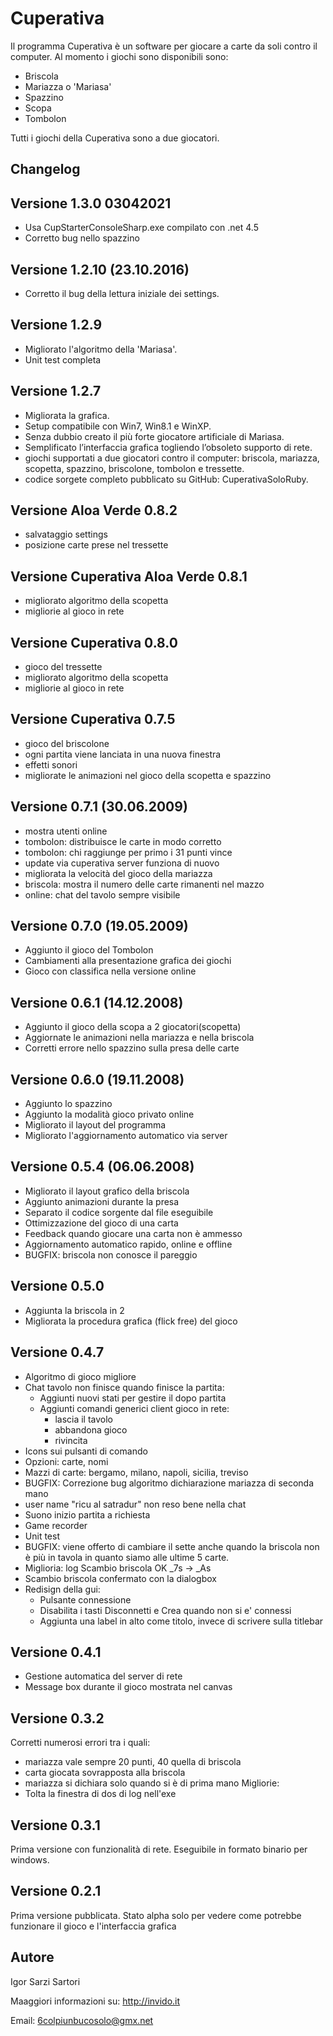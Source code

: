 # Cuperativa

Il programma Cuperativa è un software per giocare a carte da soli
contro il computer. Al momento i giochi sono disponibili sono:
 - Briscola
 - Mariazza o 'Mariasa'
 - Spazzino
 - Scopa
 - Tombolon

Tutti i giochi della Cuperativa sono a due giocatori.

## Changelog 

## Versione 1.3.0 03042021
- Usa CupStarterConsoleSharp.exe compilato con .net 4.5
- Corretto bug nello spazzino

## Versione 1.2.10 (23.10.2016)
- Corretto il bug della lettura iniziale dei settings.

## Versione 1.2.9
- Migliorato l'algoritmo della 'Mariasa'.
- Unit test completa

## Versione 1.2.7
- Migliorata la grafica.
- Setup compatibile con Win7, Win8.1 e WinXP.
- Senza dubbio creato il più forte giocatore artificiale di Mariasa.
- Semplificato l’interfaccia grafica togliendo l’obsoleto supporto di rete.
- giochi supportati a due giocatori contro il computer: briscola, mariazza, scopetta, spazzino, briscolone, tombolon e tressette.
- codice sorgete completo pubblicato su GitHub: CuperativaSoloRuby.

## Versione Aloa Verde 0.8.2
- salvataggio settings
- posizione carte prese nel tressette

## Versione Cuperativa Aloa Verde 0.8.1

- migliorato algoritmo della scopetta
- migliorie al gioco in rete

## Versione Cuperativa 0.8.0

- gioco del tressette
- migliorato algoritmo della scopetta
- migliorie al gioco in rete

## Versione Cuperativa 0.7.5

- gioco del briscolone
- ogni partita viene lanciata in una nuova finestra
- effetti sonori
- migliorate le animazioni nel gioco della scopetta e spazzino

## Versione 0.7.1 (30.06.2009)

- mostra utenti online
- tombolon: distribuisce le carte in modo corretto
- tombolon: chi raggiunge per primo i 31 punti vince
- update via cuperativa server funziona di nuovo
- migliorata la velocità del gioco della mariazza
- briscola: mostra il numero delle carte rimanenti nel mazzo
- online: chat del tavolo sempre visibile


## Versione 0.7.0 (19.05.2009)
- Aggiunto il gioco del Tombolon
- Cambiamenti alla presentazione grafica dei giochi
- Gioco con classifica nella versione online

## Versione 0.6.1 (14.12.2008)
- Aggiunto il gioco della scopa a 2 giocatori(scopetta)
- Aggiornate le animazioni nella mariazza e nella briscola
- Corretti errore nello spazzino sulla presa delle carte

## Versione 0.6.0 (19.11.2008)
- Aggiunto lo spazzino
- Aggiunto la modalità gioco privato online
- Migliorato il layout del programma
- Migliorato l'aggiornamento automatico via server


## Versione 0.5.4 (06.06.2008)
- Migliorato il layout grafico della briscola
- Aggiunto animazioni durante la presa
- Separato il codice sorgente dal file eseguibile
- Ottimizzazione del gioco di una carta
- Feedback quando giocare una carta non è ammesso
- Aggiornamento automatico rapido, online e offline
- BUGFIX: briscola non conosce il pareggio

## Versione 0.5.0
- Aggiunta la briscola in 2
- Migliorata la procedura grafica (flick free) del gioco 

## Versione 0.4.7
- Algoritmo di gioco migliore
- Chat tavolo non finisce quando finisce la partita:
   * Aggiunti nuovi stati per gestire il dopo partita
   * Aggiunti comandi generici client gioco in rete:
      * lascia il tavolo 
      * abbandona gioco 
      * rivincita 
- Icons sui pulsanti di comando
- Opzioni: carte, nomi
- Mazzi di carte: bergamo, milano, napoli, sicilia, treviso
- BUGFIX: Correzione bug algoritmo dichiarazione mariazza di seconda mano
- user name "ricu al satradur" non reso bene nella chat
- Suono inizio partita a richiesta
- Game recorder 
- Unit test
- BUGFIX: viene offerto di cambiare il sette anche quando la briscola non è più in tavola
  in quanto siamo alle ultime 5 carte.
- Miglioria: log Scambio briscola OK _7s -> _As 
- Scambio briscola confermato con la dialogbox
- Redisign della gui:
   * Pulsante connessione
   * Disabilita i tasti Disconnetti e Crea quando non si e' connessi
   * Aggiunta una label in alto come titolo, invece di scrivere sulla titlebar


## Versione 0.4.1
- Gestione automatica del server di rete
- Message box durante il gioco mostrata nel canvas

## Versione 0.3.2
Corretti numerosi errori tra i quali:
- mariazza vale sempre 20 punti, 40 quella di briscola
- carta giocata sovrapposta alla briscola
- mariazza si dichiara solo quando si è di prima mano
Migliorie:
- Tolta la finestra di dos di log nell'exe


## Versione 0.3.1
Prima versione con funzionalità di rete. Eseguibile in formato binario per
windows.

## Versione 0.2.1
Prima versione pubblicata. Stato alpha solo per vedere come potrebbe
funzionare il gioco e l'interfaccia grafica



## Autore
Igor Sarzi Sartori

Maaggiori informazioni su: http://invido.it

Email:
6colpiunbucosolo@gmx.net 
